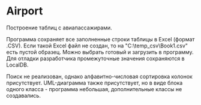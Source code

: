 # Airport
Построение таблиц с авиапассажирами.

Программа сохраняет все заполненные строки таблицы в Excel (формат .CSV). Если такой Excel файл не создан, то на "C:\temp_csv\Book1.csv" есть пустой образец.
Можно выбрать готовый и загрузить в программу.
Для отладки разработчика промежуточные значения сохраняются в LocalDB.

Поиск не реализован, однако алфавитно-числовая сортировка колонок присутствует.
UML-диаграмма также присутствует, но в виде блока одного класса - программа небольшая, дополнительные классы не создавались.
